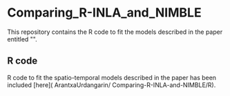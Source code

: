 # Comparing_R-INLA_and_NIMBLE
This repository contains the R code to fit the models described in the paper entitled "".

## R code
R code to fit the spatio-temporal models described in the paper has been included [here]( ArantxaUrdangarin/
Comparing-R-INLA-and-NIMBLE/R).

